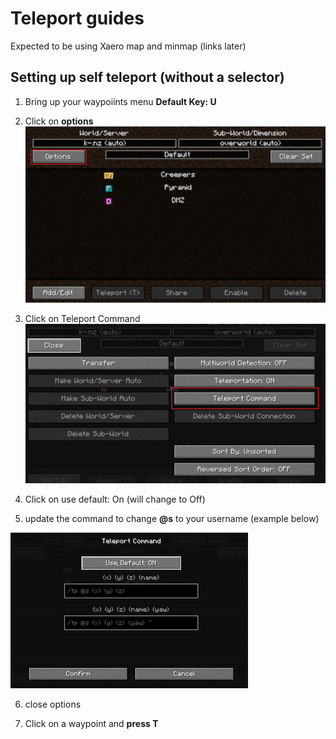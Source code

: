 # Teleport guides

Expected to be using Xaero map and minmap (links later)

## Setting up self teleport (without a selector)

1. Bring up your waypoiints menu **Default Key: U**

2. Click on **options**
![waypoint menu](./images/waypoint_menu.png)

3. Click on Teleport Command
![waypoint options](./images/teleport_options.png)

4. Click on use default: On (will change to Off)

5. update the command to change **@s** to your username (example below)

![update teleport command](./gifs/updating_teleport_command.gif)

6. close options

7. Click on a waypoint and **press T**

